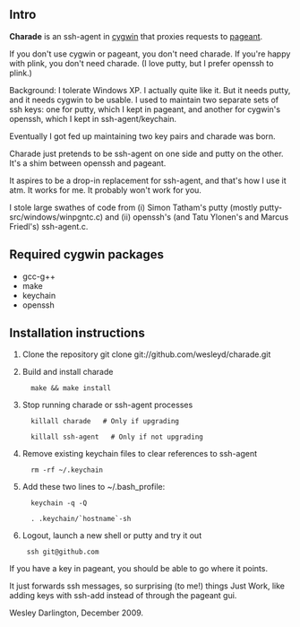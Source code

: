 Intro
-----
**Charade** is an ssh-agent in [cygwin](http://www.cygwin.com/) that proxies requests to [pageant](http://the.earth.li/~sgtatham/putty/0.60/htmldoc/Chapter9.html#pageant).

If you don't use cygwin or pageant, you don't need charade.  If you're happy with plink, you don't need charade.  (I love putty, but I prefer openssh to plink.)

Background: I tolerate Windows XP. I actually quite like it. But it needs putty, and it needs cygwin to be usable. I used to maintain two separate sets of ssh keys: one for putty, which I kept in pageant, and another for cygwin's openssh, which I kept in ssh-agent/keychain.

Eventually I got fed up maintaining two key pairs and charade was born.

Charade just pretends to be ssh-agent on one side and putty on the other. It's a shim between openssh and pageant.

It aspires to be a drop-in replacement for ssh-agent, and that's how I use it atm. It works for me. It probably won't work for you.

I stole large swathes of code from (i) Simon Tatham's putty (mostly putty-src/windows/winpgntc.c) and (ii) openssh's (and Tatu Ylonen's and Marcus Friedl's) ssh-agent.c.

Required cygwin packages
------------------------
*    gcc-g++
*    make
*    keychain
*    openssh

Installation instructions
-------------------------

1. Clone the repository
    git clone git://github.com/wesleyd/charade.git

2. Build and install charade
    
         make && make install

3. Stop running charade or ssh-agent processes

         killall charade   # Only if upgrading

         killall ssh-agent   # Only if not upgrading

4. Remove existing keychain files to clear references to ssh-agent

         rm -rf ~/.keychain


5. Add these two lines to ~/.bash_profile:

         keychain -q -Q

         . .keychain/`hostname`-sh

6. Logout, launch a new shell or putty and try it out
    
        ssh git@github.com

If you have a key in pageant, you should be able to go where it points.

It just forwards ssh messages, so surprising (to me!) things Just Work, like adding keys with ssh-add instead of through the pageant gui.

Wesley Darlington, December 2009.
